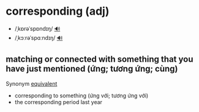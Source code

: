 # corresponding (adj)

- /ˌkɒrəˈspɒndɪŋ/ [🔊](https://www.oxfordlearnersdictionaries.com/media/english/uk_pron/c/cor/corre/corresponding__gb_1.mp3)
- /ˌkɔːrəˈspɑːndɪŋ/ [🔊](https://www.oxfordlearnersdictionaries.com/media/english/us_pron/c/cor/corre/corresponding__us_1_rr.mp3)

## matching or connected with something that you have just mentioned (ứng; tương ứng; cùng)

Synonym [equivalent](../e/equivalent-adj.md#a-thing-amount-word-etc-that-is-equal-in-value-meaning-or-purpose-to-something-else-tương-đương)

- corresponding to something (ứng với; tương ứng với)
- the corresponding period last year